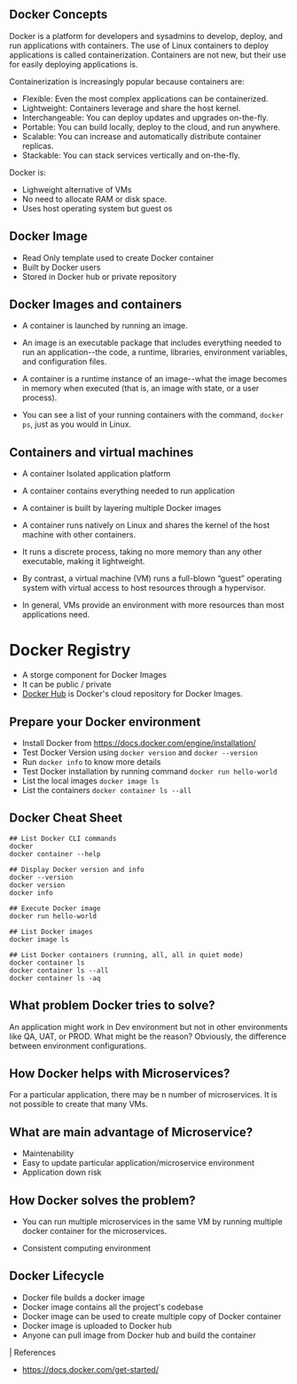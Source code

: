 
## Docker Concepts

Docker is a platform for developers and sysadmins to develop, deploy, and run applications with containers. The use of Linux containers to deploy applications is called containerization. Containers are not new, but their use for easily deploying applications is.

Containerization is increasingly popular because containers are:

- Flexible: Even the most complex applications can be containerized.
- Lightweight: Containers leverage and share the host kernel.
- Interchangeable: You can deploy updates and upgrades on-the-fly.
- Portable: You can build locally, deploy to the cloud, and run anywhere.
- Scalable: You can increase and automatically distribute container replicas.
- Stackable: You can stack services vertically and on-the-fly.

Docker is:

- Lighweight alternative of VMs
- No need to allocate RAM or disk space.
- Uses host operating system but guest os

## Docker Image

- Read Only template used to create Docker container
- Built by Docker users
- Stored in Docker hub or private repository


## Docker Images and containers

- A container is launched by running an image.
- An image is an executable package that includes everything needed to run an application--the code, a runtime, libraries, environment variables, and configuration files.

- A container is a runtime instance of an image--what the image becomes in memory when executed (that is, an image with state, or a user process). 
- You can see a list of your running containers with the command, ```docker ps```, just as you would in Linux.

## Containers and virtual machines

- A container Isolated application platform
- A container contains everything needed to run application
- A container is built by layering multiple Docker images

- A container runs natively on Linux and shares the kernel of the host machine with other containers. 
- It runs a discrete process, taking no more memory than any other executable, making it lightweight.

- By contrast, a virtual machine (VM) runs a full-blown “guest” operating system with virtual access to host resources through a hypervisor.
- In general, VMs provide an environment with more resources than most applications need.

# Docker Registry

- A storge component for Docker Images
- It can be public / private
- <a href="https://hub.docker.com">Docker Hub</a> is Docker's cloud repository for Docker Images.

## Prepare your Docker environment

- Install Docker from <a href="https://docs.docker.com/engine/installation/">https://docs.docker.com/engine/installation/</a>
- Test Docker Version using ```docker version``` and ```docker --version```
- Run ```docker info``` to know more details
- Test Docker installation by running command ```docker run hello-world```
- List the local images ```docker image ls```
- List the containers ```docker container ls --all```

## Docker Cheat Sheet 

```
## List Docker CLI commands
docker
docker container --help

## Display Docker version and info
docker --version
docker version
docker info

## Execute Docker image
docker run hello-world

## List Docker images
docker image ls

## List Docker containers (running, all, all in quiet mode)
docker container ls
docker container ls --all
docker container ls -aq
```

## What problem Docker tries to solve?

An application might work in Dev environment but not in other environments like QA, UAT, or PROD. What might be the reason? Obviously, the difference between environment configurations.

## How Docker helps with Microservices? 

For a particular application, there may be n number of microservices. It is not possible to create that many VMs.

## What are main advantage of Microservice?

- Maintenability
- Easy to update particular application/microservice environment
- Application down risk

##  How Docker solves the problem?

- You can run multiple microservices in the same VM by running multiple docker container for the microservices.

- Consistent computing environment

## Docker Lifecycle

- Docker file builds a docker image
- Docker image contains all the project's codebase
- Docker image can be used to create multiple copy of Docker container
- Docker image is uploaded to Docker hub
- Anyone can pull image from Docker hub and build the container



| References

- https://docs.docker.com/get-started/